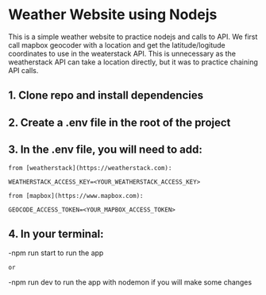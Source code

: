 # Weather Website using Nodejs

This is a simple weather website to practice nodejs and calls to API. We first call mapbox geocoder with a location and get the latitude/logitude coordinates to use in the weaterstack API. This is unnecessary as the weatherstack API can take a location directly, but it was to practice chaining API calls.

## 1. Clone repo and install dependencies

## 2. Create a .env file in the root of the project

## 3. In the .env file, you will need to add:

    from [weatherstack](https://weatherstack.com):

    WEATHERSTACK_ACCESS_KEY=<YOUR_WEATHERSTACK_ACCESS_KEY>

    from [mapbox](https://www.mapbox.com):

    GEOCODE_ACCESS_TOKEN=<YOUR_MAPBOX_ACCESS_TOKEN>

## 4. In your terminal: 
   -npm run start to run the app 

    or

   -npm run dev to run the app with nodemon if you will make some changes
